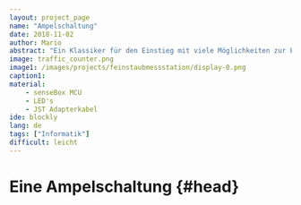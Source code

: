 ```yaml
---
layout: project_page
name: "Ampelschaltung"
date: 2018-11-02
author: Mario
abstract: "Ein Klassiker für den Einstieg mit viele Möglichkeiten zur Erweiterung"
image: traffic_counter.png
image1: /images/projects/feinstaubmessstation/display-0.png
caption1: 
material:
    - senseBox MCU
    - LED's
    - JST Adapterkabel
ide: blockly    
lang: de
tags: ["Informatik"]
difficult: leicht
---
```

# Eine Ampelschaltung {#head}
